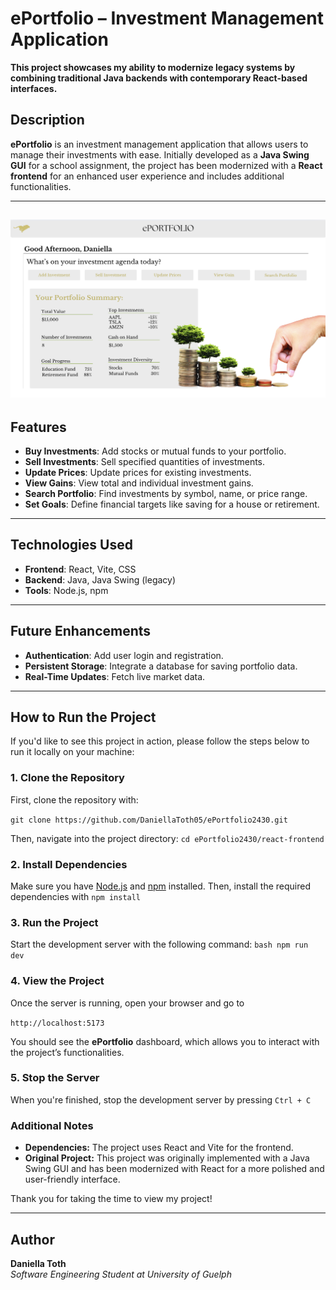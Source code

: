 # ePortfolio – Investment Management Application

**This project showcases my ability to modernize legacy systems by combining traditional Java backends with contemporary React-based interfaces.**

## Description

**ePortfolio** is an investment management application that allows users to manage their investments with ease. Initially developed as a **Java Swing GUI** for a school assignment, the project has been modernized with a **React frontend** for an enhanced user experience and includes additional functionalities.

---

![Home Sample](react-frontend/src/assets/images/homepage.png)
---

## Features

- **Buy Investments**: Add stocks or mutual funds to your portfolio.
- **Sell Investments**: Sell specified quantities of investments.
- **Update Prices**: Update prices for existing investments.
- **View Gains**: View total and individual investment gains.
- **Search Portfolio**: Find investments by symbol, name, or price range.
- **Set Goals**: Define financial targets like saving for a house or retirement.

---

## Technologies Used

- **Frontend**: React, Vite, CSS
- **Backend**: Java, Java Swing (legacy)
- **Tools**: Node.js, npm

---

## Future Enhancements

- **Authentication**: Add user login and registration.
- **Persistent Storage**: Integrate a database for saving portfolio data.
- **Real-Time Updates**: Fetch live market data.

---

## How to Run the Project
If you'd like to see this project in action, please follow the steps below to run it locally on your machine:

### 1. **Clone the Repository**
First, clone the repository with: 

```git clone https://github.com/DaniellaToth05/ePortfolio2430.git```

Then, navigate into the project directory:
```cd ePortfolio2430/react-frontend```

### 2. **Install Dependencies**
Make sure you have [Node.js](https://nodejs.org/) and [npm](https://www.npmjs.com/) installed. Then, install the required dependencies with
```npm install```

### 3. **Run the Project**
Start the development server with the following command:
```bash npm run dev```

### 4. **View the Project**
Once the server is running, open your browser and go to

```http://localhost:5173```

You should see the **ePortfolio** dashboard, which allows you to interact with the project’s functionalities.

### 5. **Stop the Server**
When you're finished, stop the development server by pressing
```Ctrl + C```

### Additional Notes

- **Dependencies:** The project uses React and Vite for the frontend.
- **Original Project:** This project was originally implemented with a Java Swing GUI and has been modernized with React for a more polished and user-friendly interface.

Thank you for taking the time to view my project!

---

## Author

**Daniella Toth**  
*Software Engineering Student at University of Guelph*  

